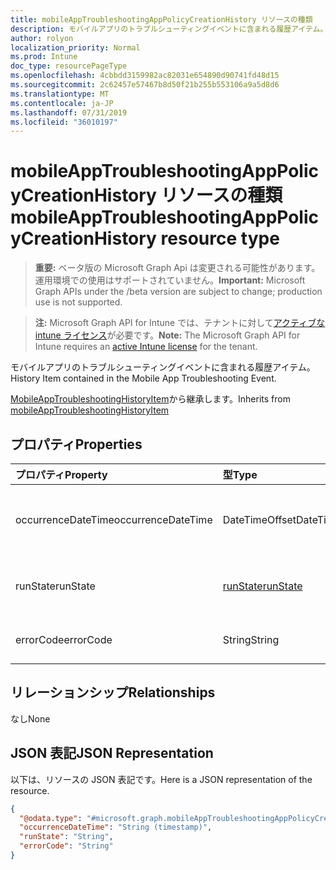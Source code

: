 ```yaml
---
title: mobileAppTroubleshootingAppPolicyCreationHistory リソースの種類
description: モバイルアプリのトラブルシューティングイベントに含まれる履歴アイテム。
author: rolyon
localization_priority: Normal
ms.prod: Intune
doc_type: resourcePageType
ms.openlocfilehash: 4cbbdd3159982ac82031e654890d90741fd48d15
ms.sourcegitcommit: 2c62457e57467b8d50f21b255b553106a9a5d8d6
ms.translationtype: MT
ms.contentlocale: ja-JP
ms.lasthandoff: 07/31/2019
ms.locfileid: "36010197"
---
```

# <a name="mobileapptroubleshootingapppolicycreationhistory-resource-type"></a><span data-ttu-id="3a58c-103">mobileAppTroubleshootingAppPolicyCreationHistory リソースの種類</span><span class="sxs-lookup"><span data-stu-id="3a58c-103">mobileAppTroubleshootingAppPolicyCreationHistory resource type</span></span>

> <span data-ttu-id="3a58c-104">**重要:** ベータ版の Microsoft Graph Api は変更される可能性があります。運用環境での使用はサポートされていません。</span><span class="sxs-lookup"><span data-stu-id="3a58c-104">**Important:** Microsoft Graph APIs under the /beta version are subject to change; production use is not supported.</span></span>

> <span data-ttu-id="3a58c-105">**注:** Microsoft Graph API for Intune では、テナントに対して[アクティブな intune ライセンス](https://go.microsoft.com/fwlink/?linkid=839381)が必要です。</span><span class="sxs-lookup"><span data-stu-id="3a58c-105">**Note:** The Microsoft Graph API for Intune requires an [active Intune license](https://go.microsoft.com/fwlink/?linkid=839381) for the tenant.</span></span>

<span data-ttu-id="3a58c-106">モバイルアプリのトラブルシューティングイベントに含まれる履歴アイテム。</span><span class="sxs-lookup"><span data-stu-id="3a58c-106">History Item contained in the Mobile App Troubleshooting Event.</span></span>


<span data-ttu-id="3a58c-107">[MobileAppTroubleshootingHistoryItem](../resources/intune-troubleshooting-mobileapptroubleshootinghistoryitem.md)から継承します。</span><span class="sxs-lookup"><span data-stu-id="3a58c-107">Inherits from [mobileAppTroubleshootingHistoryItem](../resources/intune-troubleshooting-mobileapptroubleshootinghistoryitem.md)</span></span>

## <a name="properties"></a><span data-ttu-id="3a58c-108">プロパティ</span><span class="sxs-lookup"><span data-stu-id="3a58c-108">Properties</span></span>
|<span data-ttu-id="3a58c-109">プロパティ</span><span class="sxs-lookup"><span data-stu-id="3a58c-109">Property</span></span>|<span data-ttu-id="3a58c-110">型</span><span class="sxs-lookup"><span data-stu-id="3a58c-110">Type</span></span>|<span data-ttu-id="3a58c-111">説明</span><span class="sxs-lookup"><span data-stu-id="3a58c-111">Description</span></span>|
|:---|:---|:---|
|<span data-ttu-id="3a58c-112">occurrenceDateTime</span><span class="sxs-lookup"><span data-stu-id="3a58c-112">occurrenceDateTime</span></span>|<span data-ttu-id="3a58c-113">DateTimeOffset</span><span class="sxs-lookup"><span data-stu-id="3a58c-113">DateTimeOffset</span></span>|<span data-ttu-id="3a58c-114">履歴アイテムが発生した時刻。</span><span class="sxs-lookup"><span data-stu-id="3a58c-114">Time when the history item occurred.</span></span> <span data-ttu-id="3a58c-115">[MobileAppTroubleshootingHistoryItem](../resources/intune-troubleshooting-mobileapptroubleshootinghistoryitem.md)から継承します。</span><span class="sxs-lookup"><span data-stu-id="3a58c-115">Inherited from [mobileAppTroubleshootingHistoryItem](../resources/intune-troubleshooting-mobileapptroubleshootinghistoryitem.md)</span></span>|
|<span data-ttu-id="3a58c-116">runState</span><span class="sxs-lookup"><span data-stu-id="3a58c-116">runState</span></span>|[<span data-ttu-id="3a58c-117">runState</span><span class="sxs-lookup"><span data-stu-id="3a58c-117">runState</span></span>](../resources/intune-shared-runstate.md)|<span data-ttu-id="3a58c-118">アイテムの状態。</span><span class="sxs-lookup"><span data-stu-id="3a58c-118">Status of the item.</span></span> <span data-ttu-id="3a58c-119">可能な値は、`unknown`、`success`、`fail` です。</span><span class="sxs-lookup"><span data-stu-id="3a58c-119">Possible values are: `unknown`, `success`, `fail`.</span></span>|
|<span data-ttu-id="3a58c-120">errorCode</span><span class="sxs-lookup"><span data-stu-id="3a58c-120">errorCode</span></span>|<span data-ttu-id="3a58c-121">String</span><span class="sxs-lookup"><span data-stu-id="3a58c-121">String</span></span>|<span data-ttu-id="3a58c-122">失敗のエラーコード。エラーがない場合は空です。</span><span class="sxs-lookup"><span data-stu-id="3a58c-122">Error code for the failure, empty if no failure.</span></span>|

## <a name="relationships"></a><span data-ttu-id="3a58c-123">リレーションシップ</span><span class="sxs-lookup"><span data-stu-id="3a58c-123">Relationships</span></span>
<span data-ttu-id="3a58c-124">なし</span><span class="sxs-lookup"><span data-stu-id="3a58c-124">None</span></span>

## <a name="json-representation"></a><span data-ttu-id="3a58c-125">JSON 表記</span><span class="sxs-lookup"><span data-stu-id="3a58c-125">JSON Representation</span></span>
<span data-ttu-id="3a58c-126">以下は、リソースの JSON 表記です。</span><span class="sxs-lookup"><span data-stu-id="3a58c-126">Here is a JSON representation of the resource.</span></span>
<!-- {
  "blockType": "resource",
  "@odata.type": "microsoft.graph.mobileAppTroubleshootingAppPolicyCreationHistory"
}
-->
``` json
{
  "@odata.type": "#microsoft.graph.mobileAppTroubleshootingAppPolicyCreationHistory",
  "occurrenceDateTime": "String (timestamp)",
  "runState": "String",
  "errorCode": "String"
}
```





